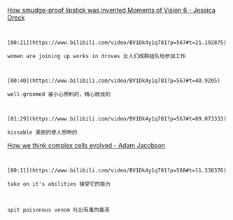 [How smudge-proof lipstick was invented   Moments of Vision 6 - Jessica Oreck](https://www.bilibili.com/video/BV1Dk4y1q781?p=567)

```ad-note


[00:21](https://www.bilibili.com/video/BV1Dk4y1q781?p=567#t=21.192875)

women are joining up works in droves 女人们成群结队地参加工作

```

```ad-note


[00:40](https://www.bilibili.com/video/BV1Dk4y1q781?p=567#t=40.9205)

well-groomed 被小心照料的，精心梳妆的

```

```ad-note


[01:29](https://www.bilibili.com/video/BV1Dk4y1q781?p=567#t=89.073333)

kissable 美丽的使人想吻的

```

[How we think complex cells evolved - Adam Jacobson](https://www.bilibili.com/video/BV1Dk4y1q781?p=568)


```ad-note


[00:11](https://www.bilibili.com/video/BV1Dk4y1q781?p=568#t=11.330376)

take on it's abilities 接受它的能力

```

```ad-note


spit poisonous venom 吐出有毒的毒液

```